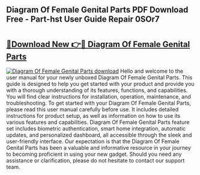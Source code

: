 ## Diagram Of Female Genital Parts PDF Download Free - Part-hst User Guide Repair 0SOr7

# <h2><a href="http://dfqw2iv.blite.top/?on=Diagram+Of+Female+Genital+Parts">🔗Download New 👉🔴 Diagram Of Female Genital Parts</a></h2>

[![Diagram Of Female Genital Parts download](https://i.imgur.com/lujVjoI.png)](http://dfqw2iv.blite.top/?on=Diagram+Of+Female+Genital+Parts)
Hello and welcome to the user manual for your newly unboxed Diagram Of Female Genital Parts. This guide is designed to help you get started with your product and provide you with a thorough understanding of its features, functions, and capabilities. You will find clear instructions for installation, operation, maintenance, and troubleshooting. To get started with your Diagram Of Female Genital Parts, please read this user manual carefully before use. It includes detailed instructions for product setup, as well as information on how to use its various features and capabilities. Diagram Of Female Genital Parts feature set includes biometric authentication, smart home integration, automatic updates, and personalized dashboard, all accessible through the sleek and user-friendly interface. Our expectation is that the Diagram Of Female Genital Parts has been a valuable and informative resource in your journey to becoming proficient in using your new gadget. Should you need any assistance or clarification, please do not hesitate to contact our support team.
